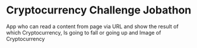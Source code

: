 # Cryptocurrency Challenge Jobathon
 App who can read a content from page via URL and show the result of which Cryptocurrency, Is going to fall or going up and Image of Cryptocurrency
